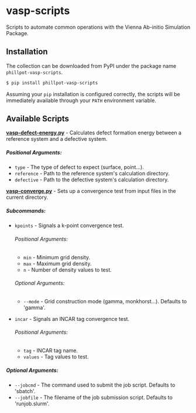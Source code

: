 # vasp-scripts
Scripts to automate common operations with the Vienna Ab-initio Simulation Package.

## Installation

The collection can be downloaded from PyPI under the package name `phillpot-vasp-scripts`.

```bash
$ pip install phillpot-vasp-scripts
```
Assuming your `pip` installation is configured correctly, the scripts will be immediately available through your `PATH` environment variable.

## Available Scripts

__[vasp-defect-energy.py](scripts/vasp-defect-energy.py)__ - Calculates defect formation energy between a reference system and a defective system.

##### Positional Arguments:
* `type` - The type of defect to expect (surface, point...).
* `reference` - Path to the reference system's calculation directory.
* `defective` - Path to the defective system's calculation directory.


__[vasp-converge.py](scripts/vasp-converge.py)__ - Sets up a convergence test from input files in the current directory.

##### Subcommands:
* `kpoints` - Signals a k-point convergence test.
    
    ###### Positional Arguments:
    * `min` - Minimum grid density.
    * `max` - Maximum grid density.
    * `n` - Number of density values to test.

    ###### Optional Arguments:
    * `--mode` - Grid construction mode (gamma, monkhorst...). Defaults to 'gamma'.

* `incar` - Signals an INCAR tag convergence test.

    ###### Positional Arguments:
    * `tag` - INCAR tag name.
    * `values` - Tag values to test.

##### Optional Arguments:
* `--jobcmd` - The command used to submit the job script. Defaults to 'sbatch'.
* `--jobfile` - The filename of the job submission script. Defaults to 'runjob.slurm'.